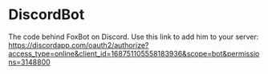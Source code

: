# DiscordBot

The code behind FoxBot on Discord. Use this link to add him to your server: https://discordapp.com/oauth2/authorize?access_type=online&client_id=168751105558183936&scope=bot&permissions=3148800

